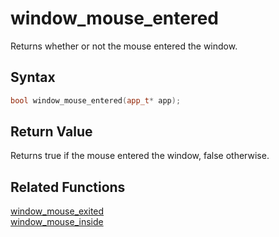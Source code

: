 
# window_mouse_entered

Returns whether or not the mouse entered the window.

## Syntax

```cpp
bool window_mouse_entered(app_t* app);
```

## Return Value

Returns true if the mouse entered the window, false otherwise.

## Related Functions

[window_mouse_exited](https://github.com/RandyGaul/cute_framework/blob/master/docs/window/window_mouse_exited.md)  
[window_mouse_inside](https://github.com/RandyGaul/cute_framework/blob/master/docs/window/window_mouse_inside.md)  
